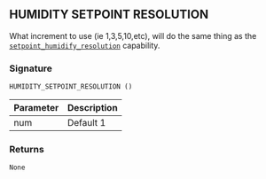 ## HUMIDITY SETPOINT RESOLUTION

What increment to use (ie 1,3,5,10,etc), will do the same thing as the [`setpoint_humidify_resolution`][1] capability.


### Signature

`HUMIDITY_SETPOINT_RESOLUTION ()`


| Parameter | Description |
| --- | --- |
| num | Default 1 |


### Returns

`None`


[1]:	https://snap-one.github.io/docs-driverworks-proxyprotocol/#thermostat-capabilities